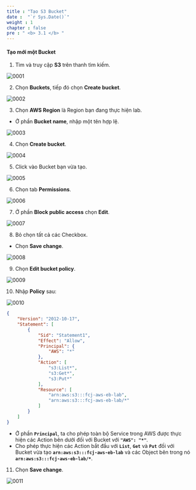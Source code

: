 ```yaml
---
title : "Tạo S3 Bucket"
date :  "`r Sys.Date()`" 
weight : 1
chapter : false
pre : " <b> 3.1 </b> "
---
```


#### Tạo mới một Bucket 

1. Tìm và truy cập **S3** trên thanh tìm kiếm.

![0001](/images/3-CodePipeline/3.1-CreateBucket/0001.svg)

2. Chọn **Buckets**, tiếp đó chọn **Create bucket**.

![0002](/images/3-CodePipeline/3.1-CreateBucket/0002.svg)

3. Chọn **AWS Region** là Region bạn đang thực hiện lab.
* Ở phần **Bucket name**, nhập một tên hợp lệ.

![0003](/images/3-CodePipeline/3.1-CreateBucket/0003.svg)

4. Chọn **Create bucket**.

![0004](/images/3-CodePipeline/3.1-CreateBucket/0004.svg)

5. Click vào Bucket bạn vừa tạo.

![0005](/images/3-CodePipeline/3.1-CreateBucket/0005.svg)

6. Chọn tab **Permissions**.

![0006](/images/3-CodePipeline/3.1-CreateBucket/0006.svg)

7. Ở phần **Block public access** chọn **Edit**.

![0007](/images/3-CodePipeline/3.1-CreateBucket/0007.svg)

8. Bỏ chọn tất cả các Checkbox.

* Chọn **Save change**.

![0008](/images/3-CodePipeline/3.1-CreateBucket/0008.svg)

9. Chọn **Edit bucket policy**.

![0009](/images/3-CodePipeline/3.1-CreateBucket/0009.svg)

10.   Nhập **Policy** sau:

![0010](/images/3-CodePipeline/3.1-CreateBucket/0010.svg)


```json
{
    "Version": "2012-10-17",
    "Statement": [
        {
            "Sid": "Statement1",
            "Effect": "Allow",
            "Principal": {
                "AWS": "*"
            },
            "Action": [
                "s3:List*",
                "s3:Get*",
                "s3:Put*"
            ],
            "Resource": [
                "arn:aws:s3:::fcj-aws-eb-lab",
                "arn:aws:s3:::fcj-aws-eb-lab/*"
            ]
        }
    ]
}
```

* Ở phần **`Principal`**, ta cho phép toàn bộ Service trong AWS được thực hiện các Action bên dưới đối với Bucket với **`"AWS": "*"`**.
* Cho phép thực hiện các Action bắt đầu với **`List`**, **`Get`** và **`Put`** đối với Bucket vừa tạo **`arn:aws:s3:::fcj-aws-eb-lab`** và các Object bên trong nó **`arn:aws:s3:::fcj-aws-eb-lab/*`**.

11. Chọn **Save change**.

![0011](/images/3-CodePipeline/3.1-CreateBucket/0011.svg)
